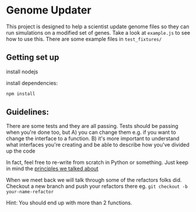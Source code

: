 # Genome Updater
This project is designed to help a scientist update genome files so they can run simulations on a modified set of genes. Take a look at `example.js` to see how to use this. There are some example files in `test_fixtures/`


## Getting set up

install nodejs

install dependencies:
```bash
npm install
```

## Guidelines:
There are some tests and they are all passing. 
Tests should be passing when you're done too, but
 A) you can change them e.g. if you want to change the interface to a function.
 B) it's more important to understand what interfaces you're creating and be able to describe how you've divided up the code
 
In fact, feel free to re-write from scratch in Python or something. Just keep in mind the [principles we talked about](
https://docs.google.com/presentation/d/1BwTCB-9pR5ACe13K2J1rqycHGbe_2BMe8vD1cus4cCo/edit?usp=sharing)

When we meet back we will talk through some of the refactors folks did.
Checkout a new branch and push your refactors there
eg. `git checkout -b your-name-refactor`

Hint: You should end up with more than 2 functions.
